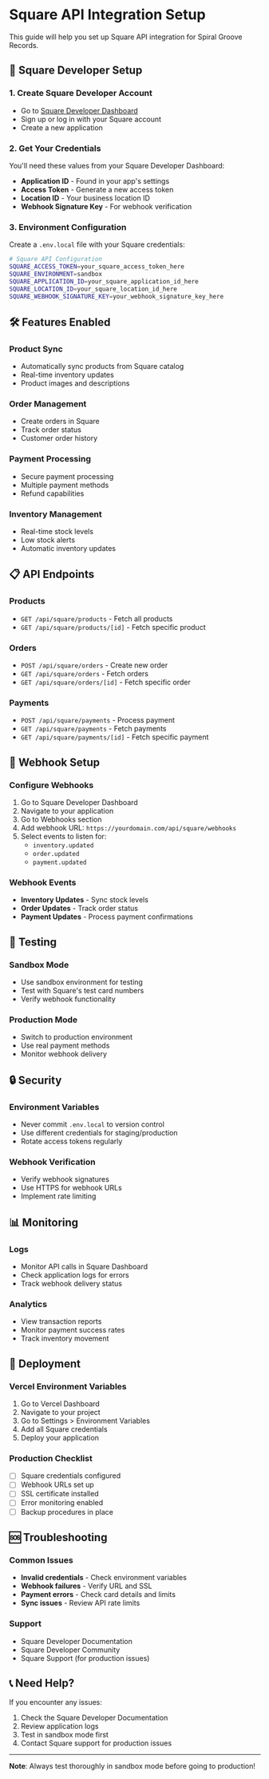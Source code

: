 # Square API Integration Setup

This guide will help you set up Square API integration for Spiral Groove Records.

## 🔧 **Square Developer Setup**

### 1. **Create Square Developer Account**
- Go to [Square Developer Dashboard](https://developer.squareup.com/)
- Sign up or log in with your Square account
- Create a new application

### 2. **Get Your Credentials**
You'll need these values from your Square Developer Dashboard:

- **Application ID** - Found in your app's settings
- **Access Token** - Generate a new access token
- **Location ID** - Your business location ID
- **Webhook Signature Key** - For webhook verification

### 3. **Environment Configuration**

Create a `.env.local` file with your Square credentials:

```bash
# Square API Configuration
SQUARE_ACCESS_TOKEN=your_square_access_token_here
SQUARE_ENVIRONMENT=sandbox
SQUARE_APPLICATION_ID=your_square_application_id_here
SQUARE_LOCATION_ID=your_square_location_id_here
SQUARE_WEBHOOK_SIGNATURE_KEY=your_webhook_signature_key_here
```

## 🛠 **Features Enabled**

### **Product Sync**
- Automatically sync products from Square catalog
- Real-time inventory updates
- Product images and descriptions

### **Order Management**
- Create orders in Square
- Track order status
- Customer order history

### **Payment Processing**
- Secure payment processing
- Multiple payment methods
- Refund capabilities

### **Inventory Management**
- Real-time stock levels
- Low stock alerts
- Automatic inventory updates

## 📋 **API Endpoints**

### **Products**
- `GET /api/square/products` - Fetch all products
- `GET /api/square/products/[id]` - Fetch specific product

### **Orders**
- `POST /api/square/orders` - Create new order
- `GET /api/square/orders` - Fetch orders
- `GET /api/square/orders/[id]` - Fetch specific order

### **Payments**
- `POST /api/square/payments` - Process payment
- `GET /api/square/payments` - Fetch payments
- `GET /api/square/payments/[id]` - Fetch specific payment

## 🔄 **Webhook Setup**

### **Configure Webhooks**
1. Go to Square Developer Dashboard
2. Navigate to your application
3. Go to Webhooks section
4. Add webhook URL: `https://yourdomain.com/api/square/webhooks`
5. Select events to listen for:
   - `inventory.updated`
   - `order.updated`
   - `payment.updated`

### **Webhook Events**
- **Inventory Updates** - Sync stock levels
- **Order Updates** - Track order status
- **Payment Updates** - Process payment confirmations

## 🧪 **Testing**

### **Sandbox Mode**
- Use sandbox environment for testing
- Test with Square's test card numbers
- Verify webhook functionality

### **Production Mode**
- Switch to production environment
- Use real payment methods
- Monitor webhook delivery

## 🔒 **Security**

### **Environment Variables**
- Never commit `.env.local` to version control
- Use different credentials for staging/production
- Rotate access tokens regularly

### **Webhook Verification**
- Verify webhook signatures
- Use HTTPS for webhook URLs
- Implement rate limiting

## 📊 **Monitoring**

### **Logs**
- Monitor API calls in Square Dashboard
- Check application logs for errors
- Track webhook delivery status

### **Analytics**
- View transaction reports
- Monitor payment success rates
- Track inventory movement

## 🚀 **Deployment**

### **Vercel Environment Variables**
1. Go to Vercel Dashboard
2. Navigate to your project
3. Go to Settings > Environment Variables
4. Add all Square credentials
5. Deploy your application

### **Production Checklist**
- [ ] Square credentials configured
- [ ] Webhook URLs set up
- [ ] SSL certificate installed
- [ ] Error monitoring enabled
- [ ] Backup procedures in place

## 🆘 **Troubleshooting**

### **Common Issues**
- **Invalid credentials** - Check environment variables
- **Webhook failures** - Verify URL and SSL
- **Payment errors** - Check card details and limits
- **Sync issues** - Review API rate limits

### **Support**
- Square Developer Documentation
- Square Developer Community
- Square Support (for production issues)

## 📞 **Need Help?**

If you encounter any issues:
1. Check the Square Developer Documentation
2. Review application logs
3. Test in sandbox mode first
4. Contact Square support for production issues

---

**Note**: Always test thoroughly in sandbox mode before going to production!
